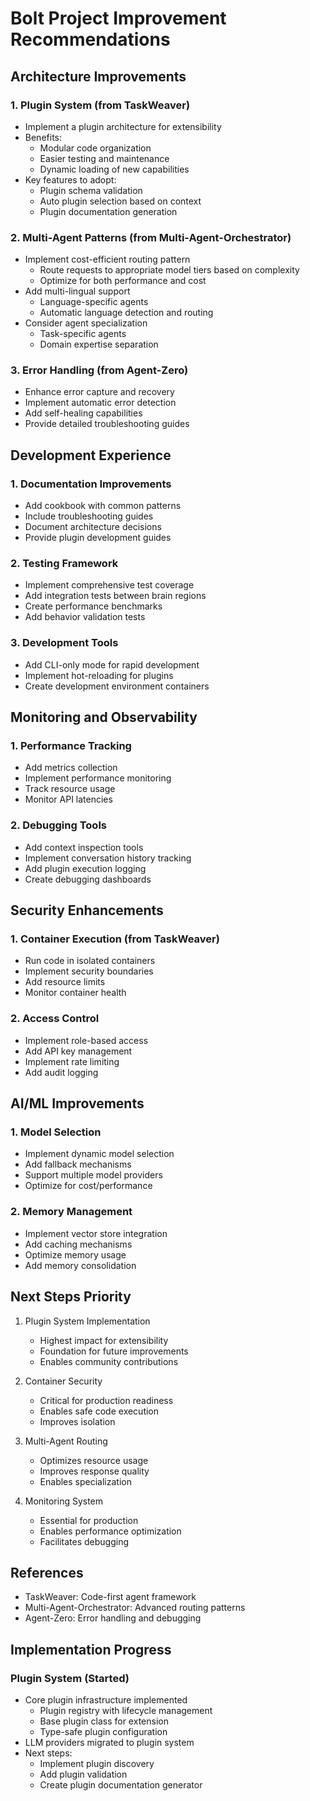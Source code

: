 # Bolt Project Improvement Recommendations

## Architecture Improvements

### 1. Plugin System (from TaskWeaver)
- Implement a plugin architecture for extensibility
- Benefits:
  - Modular code organization
  - Easier testing and maintenance
  - Dynamic loading of new capabilities
- Key features to adopt:
  - Plugin schema validation
  - Auto plugin selection based on context
  - Plugin documentation generation

### 2. Multi-Agent Patterns (from Multi-Agent-Orchestrator)
- Implement cost-efficient routing pattern
  - Route requests to appropriate model tiers based on complexity
  - Optimize for both performance and cost
- Add multi-lingual support
  - Language-specific agents
  - Automatic language detection and routing
- Consider agent specialization
  - Task-specific agents
  - Domain expertise separation

### 3. Error Handling (from Agent-Zero)
- Enhance error capture and recovery
- Implement automatic error detection
- Add self-healing capabilities
- Provide detailed troubleshooting guides

## Development Experience

### 1. Documentation Improvements
- Add cookbook with common patterns
- Include troubleshooting guides
- Document architecture decisions
- Provide plugin development guides

### 2. Testing Framework
- Implement comprehensive test coverage
- Add integration tests between brain regions
- Create performance benchmarks
- Add behavior validation tests

### 3. Development Tools
- Add CLI-only mode for rapid development
- Implement hot-reloading for plugins
- Create development environment containers

## Monitoring and Observability

### 1. Performance Tracking
- Add metrics collection
- Implement performance monitoring
- Track resource usage
- Monitor API latencies

### 2. Debugging Tools
- Add context inspection tools
- Implement conversation history tracking
- Add plugin execution logging
- Create debugging dashboards

## Security Enhancements

### 1. Container Execution (from TaskWeaver)
- Run code in isolated containers
- Implement security boundaries
- Add resource limits
- Monitor container health

### 2. Access Control
- Implement role-based access
- Add API key management
- Implement rate limiting
- Add audit logging

## AI/ML Improvements

### 1. Model Selection
- Implement dynamic model selection
- Add fallback mechanisms
- Support multiple model providers
- Optimize for cost/performance

### 2. Memory Management
- Implement vector store integration
- Add caching mechanisms
- Optimize memory usage
- Add memory consolidation

## Next Steps Priority

1. Plugin System Implementation
   - Highest impact for extensibility
   - Foundation for future improvements
   - Enables community contributions

2. Container Security
   - Critical for production readiness
   - Enables safe code execution
   - Improves isolation

3. Multi-Agent Routing
   - Optimizes resource usage
   - Improves response quality
   - Enables specialization

4. Monitoring System
   - Essential for production
   - Enables performance optimization
   - Facilitates debugging

## References
- TaskWeaver: Code-first agent framework
- Multi-Agent-Orchestrator: Advanced routing patterns
- Agent-Zero: Error handling and debugging

## Implementation Progress

### Plugin System (Started)
- Core plugin infrastructure implemented
  - Plugin registry with lifecycle management
  - Base plugin class for extension
  - Type-safe plugin configuration
- LLM providers migrated to plugin system
- Next steps:
  - Implement plugin discovery
  - Add plugin validation
  - Create plugin documentation generator
